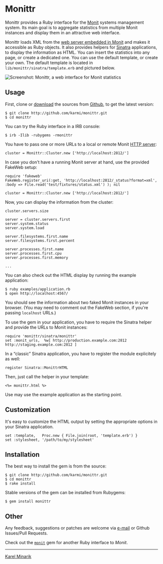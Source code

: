 # Monittr #

Monittr provides a Ruby interface for the [Monit](http://mmonit.com/monit/) systems management system. Its main goal is to aggregate statistics from multiple Monit instances and display them in an attractive web interface.

Monittr loads XML from the [web server embedded in Monit](http://mmonit.com/monit/documentation/monit.html#monit_httpd) and makes it accessible as Ruby objects. It also provides helpers for [Sinatra](http://www.sinatrarb.com/) applications, to display the information as HTML. You can insert the statistics into any page, or create a dedicated one. You can use the default template, or create your own. The default template is located in `lib/monittr/sinatra/template.erb` and pictured below.

![Screenshot: Monittr, a web interface for Monit statistics](https://github.com/karmi/monittr/raw/master/screenshot.png)


## Usage ##

First, clone or [download](https://github.com/karmi/monittr/zipball/master)
the sources from [Github](https://github.com/karmi/monittr/), to get the latest version:

    $ git clone http://github.com/karmi/monittr.git
    $ cd monittr

You can try the Ruby interface in a IRB console:

    $ irb -Ilib -rubygems -rmonittr

You have to pass one or more URLs to a local or remote Monit [HTTP server](http://mmonit.com/monit/documentation/monit.html#monit_httpd):

    cluster = Monittr::Cluster.new ['http://localhost:2812/']

In case you don't have a running Monit server at hand, use the provided FakeWeb setup:

    require 'fakeweb'
    FakeWeb.register_uri(:get, 'http://localhost:2812/_status?format=xml', :body => File.read('test/fixtures/status.xml') ); nil

    cluster = Monittr::Cluster.new ['http://localhost:2812/']

Now, you can display the information from the cluster:

    cluster.servers.size

    server = cluster.servers.first
    server.system.status
    server.system.load

    server.filesystems.first.name
    server.filesystems.first.percent

    server.processes.first.name
    server.processes.first.cpu
    server.processes.first.memory

    ...

You can also check out the HTML display by running the example application:

    $ ruby examples/application.rb
    $ open http://localhost:4567/

You should see the information about two faked Monit instances in your browser. (You may need to comment out the FakeWeb section, if you're passing `localhost` URLs.)

To use the gem in your application, you have to require the Sinatra helper and provide the URLs to Monit instances:

    require 'monittr/sinatra/monittr'
    set :monit_urls,  %w[ http://production.example.com:2812 http://staging.example.com:2812 ]

In a “classic” Sinatra application, you have to register the module explicitely as well:

    register Sinatra::MonittrHTML

Then, just call the helper in your template:

    <%= monittr.html %>

Use may use the example application as the starting point.


## Customization ##

It's easy to customize the HTML output by setting the appropriate options in your Sinatra application.

    set :template,   Proc.new { File.join(root, 'template.erb') }
    set :stylesheet, '/path/to/my/stylesheet'


## Installation ##

The best way to install the gem is from the source:

    $ git clone http://github.com/karmi/monittr.git
    $ cd monittr
    $ rake install

Stable versions of the gem can be installed from Rubygems:

    $ gem install monittr


## Other ##

Any feedback, suggestions or patches are welcome via [e-mail](mailto:karmi@karmi.cz) or Github Issues/Pull Requests.

Check out the [`monit`](https://github.com/k33l0r/monit) gem for another Ruby interface to _Monit_.

-----

[Karel Minarik](http://karmi.cz)
